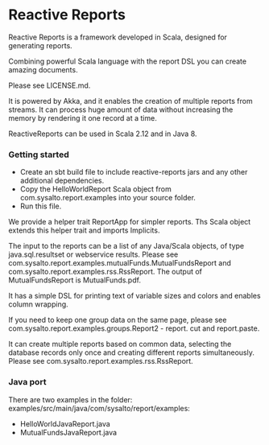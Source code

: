 # Reactive Reports

Reactive Reports is a framework developed in Scala, designed for generating reports. 

Combining powerful Scala language with the report DSL you can create amazing documents.

Please see LICENSE.md.

It is powered by Akka, and it enables the creation of multiple reports from streams.
It can process huge amount of data without increasing the memory by rendering it one record at a time. 

ReactiveReports can be used in Scala 2.12 and in Java 8.

  
### Getting started
   
* Create an sbt build file to include reactive-reports jars and any other additional dependencies.
* Copy the HelloWorldReport Scala object from com.sysalto.report.examples into your source folder.
* Run this file.

We provide a helper trait ReportApp for simpler reports. Ths Scala object extends this helper trait and 
imports Implicits.

The input to the reports can be a list of any Java/Scala objects, of type java.sql.resultset or webservice results. 
Please see com.sysalto.report.examples.mutualFunds.MutualFundsReport and com.sysalto.report.examples.rss.RssReport.
The output of  MutualFundsReport is MutualFunds.pdf.
 
It has a simple DSL for printing text of variable sizes and colors and enables column wrapping.
 
If you need to keep one group data on the same page, please see com.sysalto.report.examples.groups.Report2 - report.
cut and report.paste.
  
It can create multiple reports based on common data, selecting the database records only once and creating different 
reports simultaneously.
Please see com.sysalto.report.examples.rss.RssReport.

### Java port
There are two examples in the folder: examples/src/main/java/com/sysalto/report/examples:
* HelloWorldJavaReport.java
* MutualFundsJavaReport.java

  
